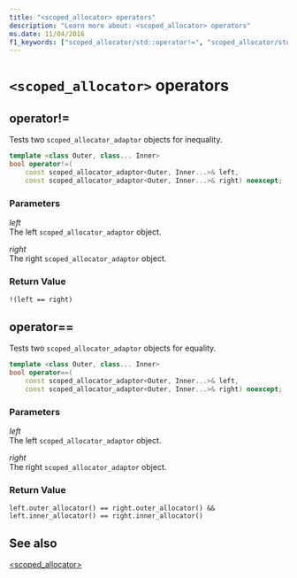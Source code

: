 ```yaml
---
title: "<scoped_allocator> operators"
description: "Learn more about: <scoped_allocator> operators"
ms.date: 11/04/2016
f1_keywords: ["scoped_allocator/std::operator!=", "scoped_allocator/std::operator=="]
---
```

# `<scoped_allocator>` operators

## <a name="op_neq"></a> operator!=

Tests two `scoped_allocator_adaptor` objects for inequality.

```cpp
template <class Outer, class... Inner>
bool operator!=(
    const scoped_allocator_adaptor<Outer, Inner...>& left,
    const scoped_allocator_adaptor<Outer, Inner...>& right) noexcept;
```

### Parameters

*left*\
The left `scoped_allocator_adaptor` object.

*right*\
The right `scoped_allocator_adaptor` object.

### Return Value

`!(left == right)`

## <a name="op_eq_eq"></a> operator==

Tests two `scoped_allocator_adaptor` objects for equality.

```cpp
template <class Outer, class... Inner>
bool operator==(
    const scoped_allocator_adaptor<Outer, Inner...>& left,
    const scoped_allocator_adaptor<Outer, Inner...>& right) noexcept;
```

### Parameters

*left*\
The left `scoped_allocator_adaptor` object.

*right*\
The right `scoped_allocator_adaptor` object.

### Return Value

`left.outer_allocator() == right.outer_allocator() && left.inner_allocator() == right.inner_allocator()`

## See also

[<scoped_allocator>](../standard-library/scoped-allocator.md)

